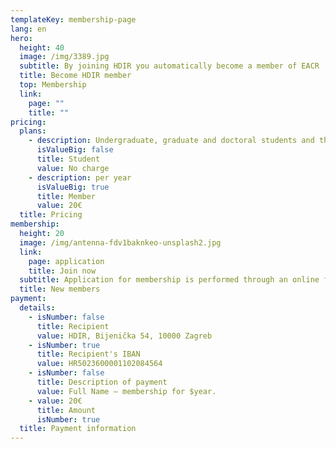 ```yaml
---
templateKey: membership-page
lang: en
hero:
  height: 40
  image: /img/3389.jpg
  subtitle: By joining HDIR you automatically become a member of EACR
  title: Become HDIR member
  top: Membership
  link:
    page: ""
    title: ""
pricing:
  plans:
    - description: Undergraduate, graduate and doctoral students and the unemployed
      isValueBig: false
      title: Student
      value: No charge
    - description: per year
      isValueBig: true
      title: Member
      value: 20€
  title: Pricing
membership:
  height: 20
  image: /img/antenna-fdv1baknkeo-unsplash2.jpg
  link:
    page: application
    title: Join now
  subtitle: Application for membership is performed through an online form.
  title: New members
payment:
  details:
    - isNumber: false
      title: Recipient
      value: HDIR, Bijenička 54, 10000 Zagreb
    - isNumber: true
      title: Recipient's IBAN
      value: HR5023600001102084564
    - isNumber: false
      title: Description of payment
      value: Full Name – membership for $year.
    - value: 20€
      title: Amount
      isNumber: true
  title: Payment information
---
```

